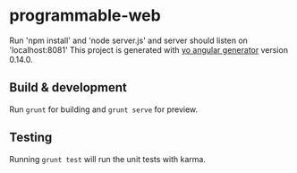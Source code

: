 # programmable-web

Run 'npm install' and 'node server.js' and server should listen on 'localhost:8081'
This project is generated with [yo angular generator](https://github.com/yeoman/generator-angular)
version 0.14.0.

## Build & development

Run `grunt` for building and `grunt serve` for preview.

## Testing

Running `grunt test` will run the unit tests with karma.
